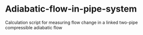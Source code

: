 # Adiabatic-flow-in-pipe-system
Calculation script for measuring flow change in a linked two-pipe compressible adiabatic flow

